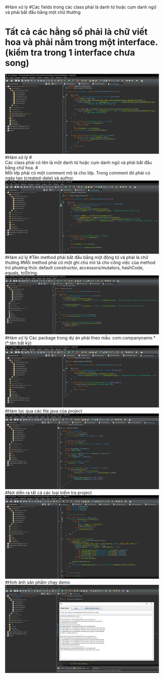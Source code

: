 #Hàm xử lý
#Các fields trong các class phải là danh từ hoặc cụm danh ngữ và phải bắt đầu bằng một chữ thường
# Tất cả các hằng số phải là chữ viết hoa và phải nằm trong một interface.(kiểm tra trong 1 interface chưa song)
![checkfield](src\main\java\images\checkfield.png)
#Hàm xử lý
#<br>Các class phải có tên là một danh từ hoặc cụm danh ngữ và phải bắt đầu bằng chữ hoa.
#<br>Mỗi lớp phải có một comment mô tả cho lớp. Trong comment đó phải có ngày tạo (created-date) và author.
![checkclass](src\main\java\images\checkclass.png)
#Hàm xử lý
#Tên method phải bắt đầu bằng một động từ và phải là chữ thường
#Mỗi method phải có một ghi chú mô tả cho công việc của method trừ phương thức default constructor, accessors/mutators, hashCode, equals, toString.
![checkmethod](src\main\java\images\checkmethod.png)
#Hàm xử lý Các package trong dự án phải theo mẫu: com.companyname.* (*:tên bất kỳ) 
![checkpackage](src\main\java\images\checkpackage.png)
#Hàm lọc qua các file java của project
![direxplorer](src\main\java\images\direxplorer.png)
#Nơi diễn ra tất cả các loại kiểm tra project
![mainview](src\main\java\images\mainview.png)
#Hình ảnh sản phẩm chạy demo
![viewrun](src\main\java\images\viewrun.png)